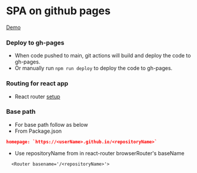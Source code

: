 # SPA on github pages

[Demo](https://sriramrudraraju.github.io/spa-ghpages/)

### Deploy to gh-pages
* When code pushed to main, git actions will build and deploy the code to gh-pages.
* Or manually run `npm run deploy` to deploy the code to gh-pages.

### Routing for react app
* React router [setup](https://v5.reactrouter.com/web/guides/quick-start/installation)

### Base path
* For base path follow as below
* From Package.json
```json
homepage: `https://<userName>.github.io/<repositoryName>`
```
* Use repositoryName from in react-router browserRouter's baseName
```javasccript
  <Router basename='/<repositoryName>'>
```